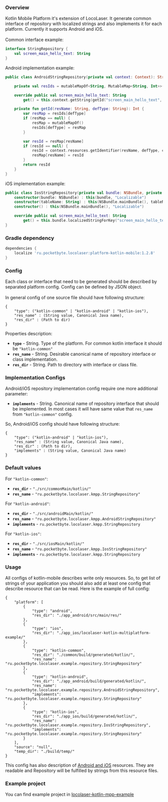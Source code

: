 ### Overview
Kotlin Mobile Platform it's extension of LocoLaser. It generate common interface of repository with localized strings and also implements it for each platform. Currently it supports Android and iOS.<br>
<br>
Common interface example:
```Kotlin
interface StringRepository {
    val screen_main_hello_text: String
}
```
Android implementation example:
```Kotlin
public class AndroidStringRepository(private val context: Context): StringRepository {

    private val resIds = mutableMapOf<String, MutableMap<String, Int>>()

    override public val screen_main_hello_text: String
        get() = this.context.getString(getId("screen_main_hello_text", "string"))

    private fun getId(resName: String, defType: String): Int {
        var resMap = resIds[defType]
        if (resMap == null) {
            resMap = mutableMapOf()
            resIds[defType] = resMap
        }

        var resId = resMap[resName]
        if (resId == null) {
            resId = context.resources.getIdentifier(resName, defType, context.packageName)
            resMap[resName] = resId
        }
        return resId
    }
}
```
iOS implementation example:
```Kotlin
public class IosStringRepository(private val bundle: NSBundle, private val tableName: String): StringRepository {
    constructor(bundle: NSBundle) : this(bundle, "Localizable")
    constructor(tableName: String) : this(NSBundle.mainBundle(), tableName)
    constructor() : this(NSBundle.mainBundle(), "Localizable")

    override public val screen_main_hello_text: String
        get() = this.bundle.localizedStringForKey("screen_main_hello_text", "", this.tableName)
}
```

### Gradle dependency
```gradle
dependencies {
    localize 'ru.pocketbyte.locolaser:platform-kotlin-mobile:1.2.8'
}
```

### Config
Each class or interface that need to be generated should be described by separated platform config. Config can be defined by JSON object.<br>
<br>
In general config of one source file should have following structure:
```
{
    "type": ("kotlin-common" | "kotlin-android" | "kotlin-ios"),
    "res_name" : (String value, Canonical Java name),
    "res_dir" : (Path to dir)
}
```
Properties description:<br>
- **`type`** - String. Type of the platform. For common kotlin interface it should be `"kotlin-common"`
- **`res_name`** - String. Desirable canonical name of repository interface or class implementation.
- **`res_dir`** - String. Path to directory with interface or class file.

### Implementation Configs
Android/iOS repository implementation config require one more additional parameter:
- **`implements`** - String. Canonical name of repository interface that should be implemented. In most cases it will have same value that `res_name` from `"kotlin-common"` config.

So, Android/iOS config should have following structure:
```
{
    "type": ("kotlin-android" | "kotlin-ios"),
    "res_name" : (String value, Canonical Java name),
    "res_dir" : (Path to dir),
    "implements" : (String value, Canonical Java name)
}
```

### Default values
For `"kotlin-common"`:
- **`res_dir`** - `"./src/commonMain/kotlin/"`
- **`res_name`** - `"ru.pocketbyte.locolaser.kmpp.StringRepository"`

For `"kotlin-android"`:
- **`res_dir`** - `"./src/androidMain/kotlin/"`
- **`res_name`** - `"ru.pocketbyte.locolaser.kmpp.AndroidStringRepository"`
- **`implements`** - `ru.pocketbyte.locolaser.kmpp.StringRepository`

For `"kotlin-ios"`:
- **`res_dir`** - `"./src/iosMain/kotlin/"`
- **`res_name`** - `"ru.pocketbyte.locolaser.kmpp.IosStringRepository"`
- **`implements`** - `ru.pocketbyte.locolaser.kmpp.StringRepository`

### Usage
All configs of kotlin-mobile describes write only resources. So, to get list of strings of your application you should also add at least one config that describe resource that can be read. Here is the example of full config:
```
{
    "platform": [
        {
            "type": "android",
            "res_dir": "./app_android/src/main/res/"
        },
        {
            "type": "ios",
            "res_dir": "./app_ios/locolaser-kotlin-multiplatform-example/"
        },
        {
            "type": "kotlin-common",
            "res_dir": "./common/build/generated/kotlin/",
            "res_name": "ru.pocketbyte.locolaser.example.repository.StringRepository"
        },
        {
            "type": "kotlin-android",
            "res_dir": "./app_android/build/generated/kotlin/",
            "res_name": "ru.pocketbyte.locolaser.example.repository.AndroidStringRepository",
            "implements": "ru.pocketbyte.locolaser.example.repository.StringRepository"
        },
        {
            "type": "kotlin-ios",
            "res_dir": "./app_ios/build/generated/kotlin/",
            "res_name": "ru.pocketbyte.locolaser.example.repository.IosStringRepository",
            "implements": "ru.pocketbyte.locolaser.example.repository.StringRepository"
        }
    ],
    "source": "null",
    "temp_dir": "./build/temp/"
}
```
This config has also description of [Android and iOS](mobile.md) resources. They are readable and Repository will be fulfilled by strings from this resource files.

### Example project
You can find example project in [locolaser-kotlin-mpp-example](https://github.com/PocketByte/locolaser-kotlin-mpp-example)
